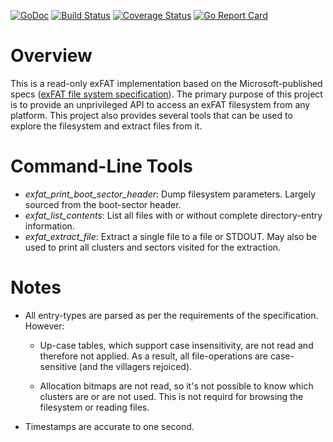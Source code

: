 [![GoDoc](https://godoc.org/github.com/dsoprea/go-exfat?status.svg)](https://godoc.org/github.com/dsoprea/go-exfat)
[![Build Status](https://travis-ci.org/dsoprea/go-exfat.svg?branch=master)](https://travis-ci.org/dsoprea/go-exfat)
[![Coverage Status](https://coveralls.io/repos/github/dsoprea/go-exfat/badge.svg?branch=master)](https://coveralls.io/github/dsoprea/go-exfat?branch=master)
[![Go Report Card](https://goreportcard.com/badge/github.com/dsoprea/go-exfat)](https://goreportcard.com/report/github.com/dsoprea/go-exfat)

# Overview

This is a read-only exFAT implementation based on the Microsoft-published
specs ([exFAT file system specification](https://docs.microsoft.com/en-us/windows/win32/fileio/exfat-specification)).
The primary purpose of this project is to provide an unprivileged API to access
an exFAT filesystem from any platform. This project also provides several tools
that can be used to explore the filesystem and extract files from it.


# Command-Line Tools

- *exfat_print_boot_sector_header*: Dump filesystem parameters. Largely sourced
  from the boot-sector header.
- *exfat_list_contents*: List all files with or without complete directory-entry
  information.
- *exfat_extract_file*: Extract a single file to a file or STDOUT. May also be
  used to print all clusters and sectors visited for the extraction.


# Notes

- All entry-types are parsed as per the requirements of the specification.
  However:

  - Up-case tables, which support case insensitivity, are not read and therefore
    not applied. As a result, all file-operations are case-sensitive (and the
    villagers rejoiced).

  - Allocation bitmaps are not read, so it's not possible to know which clusters
    are or are not used. This is not requird for browsing the filesystem or
    reading files.

- Timestamps are accurate to one second.
